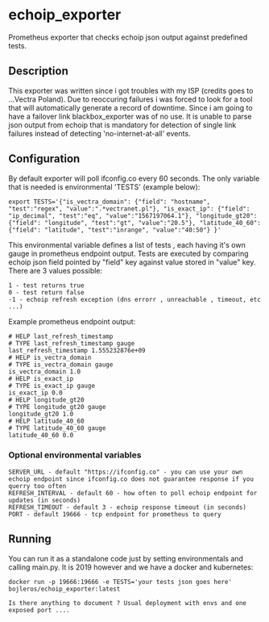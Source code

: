 # echoip_exporter
Prometheus exporter that checks echoip json output against predefined tests.


## Description

This exporter was written since i got troubles with my ISP (credits goes to ...Vectra Poland). Due to reoccuring failures i was forced to look for a tool that will automatically generate a record of downtime. Since i am going to have a failover link blackbox_exporter was of no use. It is unable to parse json output from echoip that is mandatory for detection of single link failures instead of detecting 'no-internet-at-all' events.

## Configuration

By default exporter will poll ifconfig.co every 60 seconds. The only variable that is needed is environmental 'TESTS' (example below):

```
export TESTS='{"is_vectra_domain": {"field": "hostname", "test":"regex", "value":".*vectranet.pl"}, "is_exact_ip": {"field": "ip_decimal", "test":"eq", "value":"1567197064.1"}, "longitude_gt20": {"field": "longitude", "test":"gt", "value":"20.5"}, "latitude_40_60": {"field": "latitude", "test":"inrange", "value":"40:50"} }'
```

This environmental variable defines a list of tests , each having it's own gauge in prometheus endpoint output. Tests are executed by comparing echoip json field pointed by "field" key against value stored in "value" key. There are 3 values possible:

```
1 - test returns true
0 - test return false
-1 - echoip refresh exception (dns errorr , unreachable , timeout, etc ...)
```

Example prometheus endpoint output:

```
# HELP last_refresh_timestamp
# TYPE last_refresh_timestamp gauge
last_refresh_timestamp 1.555232876e+09
# HELP is_vectra_domain
# TYPE is_vectra_domain gauge
is_vectra_domain 1.0
# HELP is_exact_ip
# TYPE is_exact_ip gauge
is_exact_ip 0.0
# HELP longitude_gt20
# TYPE longitude_gt20 gauge
longitude_gt20 1.0
# HELP latitude_40_60
# TYPE latitude_40_60 gauge
latitude_40_60 0.0
```

### Optional environmental variables

```
SERVER_URL - default "https://ifconfig.co" - you can use your own echoip endpoint since ifconfig.co does not guarantee response if you querry too often
REFRESH_INTERVAL - default 60 - how often to poll echoip endpoint for updates (in seconds)
REFRESH_TIMEOUT - default 3 - echoip response timeout (in seconds)
PORT - default 19666 - tcp endpoint for prometheus to query
```

## Running

You can run it as a standalone code just by setting environmentals and calling main.py. It is 2019 however and we have a docker and kubernetes:

```
docker run -p 19666:19666 -e TESTS='your tests json goes here' bojleros/echoip_exporter:latest
```

```
Is there anything to document ? Usual deployment with envs and one exposed port ....
```
